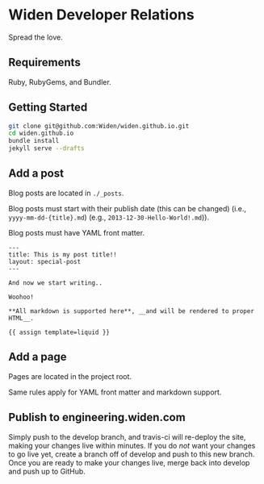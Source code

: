 # Widen Developer Relations

Spread the love.

## Requirements

Ruby, RubyGems, and Bundler.

## Getting Started

```sh
git clone git@github.com:Widen/widen.github.io.git
cd widen.github.io
bundle install
jekyll serve --drafts
```

## Add a post

Blog posts are located in `./_posts`.

Blog posts must start with their publish date (this can be changed) (i.e., `yyyy-mm-dd-{title}.md`) (e.g., `2013-12-30-Hello-World!.md`)).

Blog posts must have YAML front matter.

```
---
title: This is my post title!!
layout: special-post
---

And now we start writing..

Woohoo!

**All markdown is supported here**, __and will be rendered to proper HTML__.

{{ assign template=liquid }}
```

## Add a page

Pages are located in the project root.

Same rules apply for YAML front matter and markdown support.


## Publish to engineering.widen.com

Simply push to the develop branch, and travis-ci will re-deploy the site, making your changes live within minutes. If you do _not_ want your changes to go live yet, create a branch off of develop and push to this new branch. Once you are ready to make your changes live, merge back into develop and push up to GitHub.

